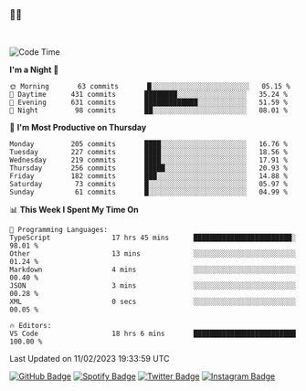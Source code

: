 ### 🤙🍺

<!-- <a href="https://github-readme-stats.vercel.app/api?username=hzak2xx&count_private=true&show_icons=true&theme=dracula">
  <img align="center" src="https://github-readme-stats.vercel.app/api?username=hzak2xx&count_private=true&show_icons=true&theme=dracula" />
</a>
</br> -->
</br>

<!--START_SECTION:waka-->
![Code Time](http://img.shields.io/badge/Code%20Time-2%2C170%20hrs%2059%20mins-blue)

**I'm a Night 🦉** 

```text
🌞 Morning       63 commits       █░░░░░░░░░░░░░░░░░░░░░░░░   05.15 % 
🌆 Daytime      431 commits       ████████░░░░░░░░░░░░░░░░░   35.24 % 
🌃 Evening      631 commits       █████████████░░░░░░░░░░░░   51.59 % 
🌙 Night         98 commits       ██░░░░░░░░░░░░░░░░░░░░░░░   08.01 % 

```
📅 **I'm Most Productive on Thursday** 

```text
Monday         205 commits       ████░░░░░░░░░░░░░░░░░░░░░   16.76 % 
Tuesday        227 commits       ████░░░░░░░░░░░░░░░░░░░░░   18.56 % 
Wednesday      219 commits       ████░░░░░░░░░░░░░░░░░░░░░   17.91 % 
Thursday       256 commits       █████░░░░░░░░░░░░░░░░░░░░   20.93 % 
Friday         182 commits       ███░░░░░░░░░░░░░░░░░░░░░░   14.88 % 
Saturday        73 commits       █░░░░░░░░░░░░░░░░░░░░░░░░   05.97 % 
Sunday          61 commits       █░░░░░░░░░░░░░░░░░░░░░░░░   04.99 % 

```


📊 **This Week I Spent My Time On** 

```text
💬 Programming Languages: 
TypeScript               17 hrs 45 mins      ████████████████████████░   98.01 % 
Other                    13 mins             ░░░░░░░░░░░░░░░░░░░░░░░░░   01.24 % 
Markdown                 4 mins              ░░░░░░░░░░░░░░░░░░░░░░░░░   00.40 % 
JSON                     3 mins              ░░░░░░░░░░░░░░░░░░░░░░░░░   00.28 % 
XML                      0 secs              ░░░░░░░░░░░░░░░░░░░░░░░░░   00.05 % 

🔥 Editors: 
VS Code                  18 hrs 6 mins       █████████████████████████   100.00 % 

```


 Last Updated on 11/02/2023 19:33:59 UTC
<!--END_SECTION:waka-->

[![GitHub Badge](https://img.shields.io/badge/GitHub-100000?style=for-the-badge&logo=github&logoColor=white)](https://github.com/hzak2xx)
[![Spotify Badge](https://img.shields.io/badge/Spotify-1ED760?&style=for-the-badge&logo=spotify&logoColor=white)](https://open.spotify.com/user/uf90s6sbbh75a1mt44clkhkvf)
[![Twitter Badge](https://img.shields.io/badge/Twitter-1DA1F2?style=for-the-badge&logo=twitter&logoColor=white)](https://twitter.com/hzak2xx)
[![Instagram Badge](https://img.shields.io/badge/Instagram-E4405F?style=for-the-badge&logo=instagram&logoColor=white)](https://www.instagram.com/hzak2xx/)
